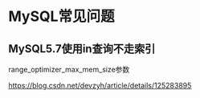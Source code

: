 # MySQL常见问题




## MySQL5.7使用in查询不走索引

range_optimizer_max_mem_size参数

https://blog.csdn.net/devzyh/article/details/125283895